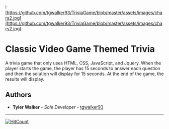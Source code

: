 ![https://github.com/tgwalker93/TriviaGame/blob/master/assets/images/chars2.jpg](https://github.com/tgwalker93/TriviaGame/blob/master/assets/images/chars2.jpg)

# Classic Video Game Themed Trivia
A trivia game that only uses HTML, CSS, JavaScript, and Jquery. When the player starts the game, the player has 15 seconds to answer each question and then the solution will display for 15 seconds. At the end of the game, the results will display.

## Authors

* **Tyler Walker** - *Sole Developer* - [tgwalker93](https://github.com/tgwalker93)


---


[![HitCount](http://hits.dwyl.io/tgwalker93/TriviaGame.svg)](http://hits.dwyl.io/tgwalker93/TriviaGame)